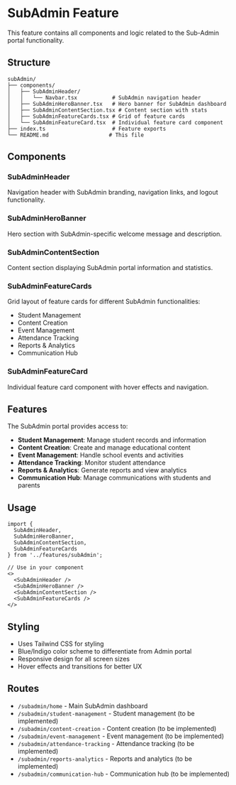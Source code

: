# SubAdmin Feature

This feature contains all components and logic related to the Sub-Admin portal functionality.

## Structure

```
subAdmin/
├── components/
│   ├── SubAdminHeader/
│   │   └── Navbar.tsx           # SubAdmin navigation header
│   ├── SubAdminHeroBanner.tsx   # Hero banner for SubAdmin dashboard
│   ├── SubAdminContentSection.tsx # Content section with stats
│   ├── SubAdminFeatureCards.tsx # Grid of feature cards
│   └── SubAdminFeatureCard.tsx  # Individual feature card component
├── index.ts                     # Feature exports
└── README.md                   # This file
```

## Components

### SubAdminHeader
Navigation header with SubAdmin branding, navigation links, and logout functionality.

### SubAdminHeroBanner
Hero section with SubAdmin-specific welcome message and description.

### SubAdminContentSection
Content section displaying SubAdmin portal information and statistics.

### SubAdminFeatureCards
Grid layout of feature cards for different SubAdmin functionalities:
- Student Management
- Content Creation
- Event Management
- Attendance Tracking
- Reports & Analytics
- Communication Hub

### SubAdminFeatureCard
Individual feature card component with hover effects and navigation.

## Features

The SubAdmin portal provides access to:
- **Student Management**: Manage student records and information
- **Content Creation**: Create and manage educational content
- **Event Management**: Handle school events and activities
- **Attendance Tracking**: Monitor student attendance
- **Reports & Analytics**: Generate reports and view analytics
- **Communication Hub**: Manage communications with students and parents

## Usage

```tsx
import { 
  SubAdminHeader,
  SubAdminHeroBanner, 
  SubAdminContentSection, 
  SubAdminFeatureCards 
} from '../features/subAdmin';

// Use in your component
<>
  <SubAdminHeader />
  <SubAdminHeroBanner />
  <SubAdminContentSection />
  <SubAdminFeatureCards />
</>
```

## Styling

- Uses Tailwind CSS for styling
- Blue/Indigo color scheme to differentiate from Admin portal
- Responsive design for all screen sizes
- Hover effects and transitions for better UX

## Routes

- `/subadmin/home` - Main SubAdmin dashboard
- `/subadmin/student-management` - Student management (to be implemented)
- `/subadmin/content-creation` - Content creation (to be implemented)
- `/subadmin/event-management` - Event management (to be implemented)
- `/subadmin/attendance-tracking` - Attendance tracking (to be implemented)
- `/subadmin/reports-analytics` - Reports and analytics (to be implemented)
- `/subadmin/communication-hub` - Communication hub (to be implemented) 